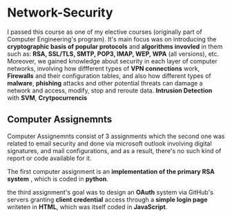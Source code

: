 # Network-Security

I passed this course as one of my elective courses (originally part of Computer Engineering's program). It's main focus was on introducing the **cryptographic basis of popular protocols** and **algorithms invovled** in them such as: **RSA, SSL/TLS, SMTP, POP3, IMAP, WEP, WPA** (all versions), etc. Moreover, we gained knowledge about security in each layer of computer networks, involving how diffferent types of **VPN connections** work, **Firewalls** and their configuration tables, and also how different types of **malware**, **phishing** attacks and other potential threats can damage a network and access, modify, stop and reroute data. **Intrusion Detection** with **SVM**, **Crytpocurrencis** 

## Computer Assignemnts
Computer Assignemnts consist of 3 assignments which the second one was related to email security and done via microsoft outlook involving digital signatures, and mail configurations, and as a result, there's no such kind of report or code available for it.

The first computer assignment is an **implementation of the primary RSA system** , which is coded in **python**. 

the third assignment's goal was to design an **OAuth** system via GitHub's servers granting **client credential** access through a **simple login page** writeten in **HTML**, which was itself coded in **JavaScript**. 



